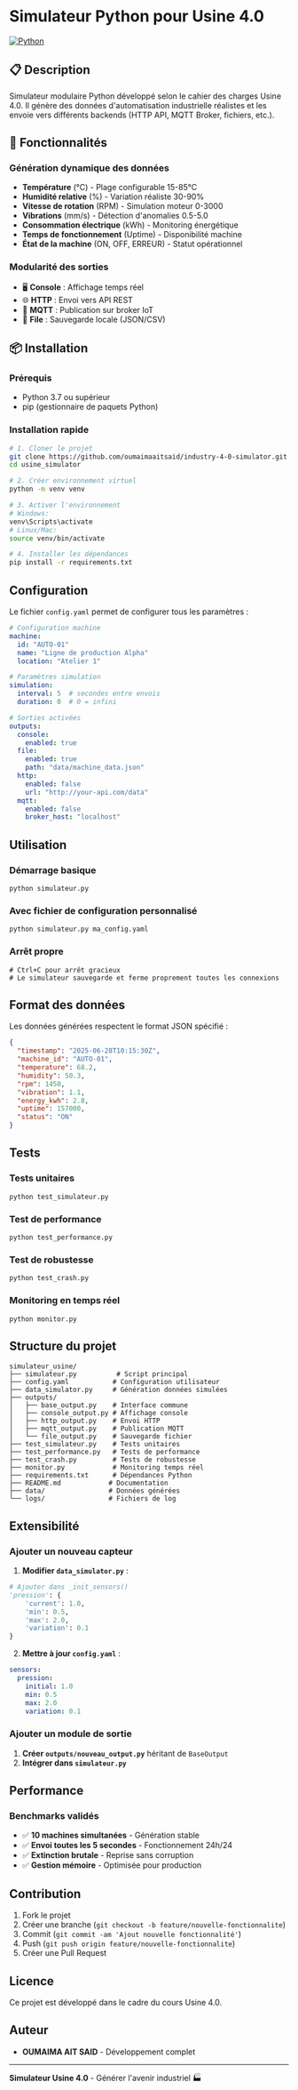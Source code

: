 
# Simulateur Python pour Usine 4.0

[![Python](https://img.shields.io/badge/Python-3.7+-blue.svg)](https://python.org)


## 📋 Description

Simulateur modulaire Python développé selon le cahier des charges Usine 4.0. Il génère des données d'automatisation industrielle réalistes et les envoie vers différents backends (HTTP API, MQTT Broker, fichiers, etc.).

## 🚀 Fonctionnalités

### Génération dynamique des données
- **Température** (°C) - Plage configurable 15-85°C
- **Humidité relative** (%) - Variation réaliste 30-90%
- **Vitesse de rotation** (RPM) - Simulation moteur 0-3000
- **Vibrations** (mm/s) - Détection d'anomalies 0.5-5.0
- **Consommation électrique** (kWh) - Monitoring énergétique
- **Temps de fonctionnement** (Uptime) - Disponibilité machine
- **État de la machine** (ON, OFF, ERREUR) - Statut opérationnel

### Modularité des sorties
- 🖥️ **Console** : Affichage temps réel
- 🌐 **HTTP** : Envoi vers API REST
- 📡 **MQTT** : Publication sur broker IoT
- 💾 **File** : Sauvegarde locale (JSON/CSV)

## 📦 Installation

### Prérequis
- Python 3.7 ou supérieur
- pip (gestionnaire de paquets Python)

### Installation rapide

```bash
# 1. Cloner le projet
git clone https://github.com/oumaimaaitsaid/industry-4-0-simulator.git
cd usine_simulator

# 2. Créer environnement virtuel
python -m venv venv

# 3. Activer l'environnement
# Windows:
venv\Scripts\activate
# Linux/Mac:
source venv/bin/activate

# 4. Installer les dépendances
pip install -r requirements.txt
```

## Configuration

Le fichier `config.yaml` permet de configurer tous les paramètres :

```yaml
# Configuration machine
machine:
  id: "AUTO-01"
  name: "Ligne de production Alpha"
  location: "Atelier 1"

# Paramètres simulation
simulation:
  interval: 5  # secondes entre envois
  duration: 0  # 0 = infini

# Sorties activées
outputs:
  console:
    enabled: true
  file:
    enabled: true
    path: "data/machine_data.json"
  http:
    enabled: false
    url: "http://your-api.com/data"
  mqtt:
    enabled: false
    broker_host: "localhost"
```

## Utilisation

### Démarrage basique

```shellscript
python simulateur.py
```

### Avec fichier de configuration personnalisé

```shellscript
python simulateur.py ma_config.yaml
```

### Arrêt propre

```shellscript
# Ctrl+C pour arrêt gracieux
# Le simulateur sauvegarde et ferme proprement toutes les connexions
```

## Format des données

Les données générées respectent le format JSON spécifié :

```json
{
  "timestamp": "2025-06-28T10:15:30Z",
  "machine_id": "AUTO-01",
  "temperature": 68.2,
  "humidity": 50.3,
  "rpm": 1450,
  "vibration": 1.1,
  "energy_kwh": 2.8,
  "uptime": 157000,
  "status": "ON"
}
```

## Tests

### Tests unitaires

```shellscript
python test_simulateur.py
```

### Test de performance

```shellscript
python test_performance.py
```

### Test de robustesse

```shellscript
python test_crash.py
```

### Monitoring en temps réel

```shellscript
python monitor.py
```

## Structure du projet

```plaintext
simulateur_usine/
├── simulateur.py          # Script principal
├── config.yaml           # Configuration utilisateur
├── data_simulator.py     # Génération données simulées
├── outputs/
│   ├── base_output.py    # Interface commune
│   ├── console_output.py # Affichage console
│   ├── http_output.py    # Envoi HTTP
│   ├── mqtt_output.py    # Publication MQTT
│   └── file_output.py    # Sauvegarde fichier
├── test_simulateur.py    # Tests unitaires
├── test_performance.py   # Tests de performance
├── test_crash.py         # Tests de robustesse
├── monitor.py            # Monitoring temps réel
├── requirements.txt      # Dépendances Python
├── README.md            # Documentation
├── data/                # Données générées
└── logs/                # Fichiers de log
```

## Extensibilité

### Ajouter un nouveau capteur

1. **Modifier `data_simulator.py`** :


```python
# Ajouter dans _init_sensors()
'pression': {
    'current': 1.0,
    'min': 0.5,
    'max': 2.0,
    'variation': 0.1
}
```

2. **Mettre à jour `config.yaml`** :


```yaml
sensors:
  pression:
    initial: 1.0
    min: 0.5
    max: 2.0
    variation: 0.1
```

### Ajouter un module de sortie

1. **Créer `outputs/nouveau_output.py`** héritant de `BaseOutput`
2. **Intégrer dans `simulateur.py`**


## Performance

### Benchmarks validés

- ✅ **10 machines simultanées** - Génération stable
- ✅ **Envoi toutes les 5 secondes** - Fonctionnement 24h/24
- ✅ **Extinction brutale** - Reprise sans corruption
- ✅ **Gestion mémoire** - Optimisée pour production


## Contribution

1. Fork le projet
2. Créer une branche (`git checkout -b feature/nouvelle-fonctionnalite`)
3. Commit (`git commit -am 'Ajout nouvelle fonctionnalité'`)
4. Push (`git push origin feature/nouvelle-fonctionnalite`)
5. Créer une Pull Request


## Licence

Ce projet est développé dans le cadre du cours Usine 4.0.

## Auteur

- **OUMAIMA AIT SAID** - Développement complet


---

**Simulateur Usine 4.0** - Générer l'avenir industriel 🏭

